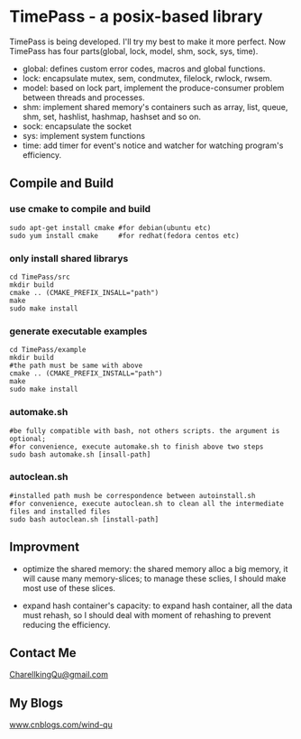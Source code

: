 TimePass - a posix-based library
====================
TimePass is being developed. I'll try my best to make it more perfect. Now TimePass has four parts(global, lock, model,
shm, sock, sys, time).

 * global: defines custom error codes, macros and global functions.
 * lock: encapsulate mutex, sem, condmutex, filelock, rwlock, rwsem.
 * model: based on lock part, implement the produce-consumer problem between threads and processes.
 * shm: implement shared memory's containers such as array, list, queue, shm, set, hashlist, hashmap, hashset and so on.
 * sock: encapsulate the socket
 * sys:  implement system functions
 * time: add timer for event's notice and watcher for watching program's efficiency.

Compile and Build
--------------------
### use cmake to compile and build
    sudo apt-get install cmake #for debian(ubuntu etc)
    sudo yum install cmake     #for redhat(fedora centos etc)

### only install shared librarys
    cd TimePass/src
    mkdir build
    cmake .. (CMAKE_PREFIX_INSALL="path")
    make
    sudo make install

### generate executable examples
    cd TimePass/example
    mkdir build
    #the path must be same with above
    cmake .. (CMAKE_PREFIX_INSTALL="path")
    make
    sudo make install

### automake.sh
    #be fully compatible with bash, not others scripts. the argument is optional;
    #for convenience, execute automake.sh to finish above two steps
    sudo bash automake.sh [insall-path]

### autoclean.sh
    #installed path mush be correspondence between autoinstall.sh
    #for convenience, execute autoclean.sh to clean all the intermediate files and installed files
    sudo bash autoclean.sh [install-path]

Improvment
--------------------
 * optimize the shared memory: the shared memory alloc a big memory, it will cause many memory-slices; to manage these
 sclies, I should make most use of these slices.

 * expand hash container's capacity: to expand hash container, all the data must rehash, so I should deal with moment of rehashing
   to prevent reducing the efficiency.

Contact Me
-------------------
CharellkingQu@gmail.com

My Blogs
-------------------
www.cnblogs.com/wind-qu
